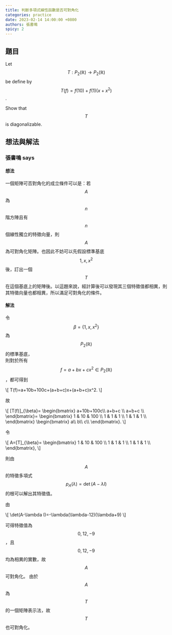 ```yaml
---
title: 判斷多項式線性函數是否可對角化
categories: practice
date: 2023-02-14 14:00:00 +0800
authors: 張書鳴
spicy: 2
---
```


## 題目

Let $$T: P_2(\mathbb R)\rightarrow P_2(\mathbb R)$$ be define by $$T(f)=f(10)+f(1)(x+x^2)$$.  

Show that $$T$$ is diagonalizable.  


## 想法與解法

### 張書鳴 says

#### 想法

一個矩陣可否對角化的成立條件可以是：若 $$A$$ 為 $$n$$ 階方陣且有 $$n$$ 個線性獨立的特徵向量，則 $$A$$ 為可對角化矩陣。也因此不妨可以先假設標準基底 $$1,x,x^2$$ 後，訂出一個 $$T$$ 在這個基底上的矩陣後。以這題來說，經計算後可以發現其三個特徵值都相異，則其特徵向量也都相異，所以滿足可對角化的條件。  


#### 解法

令 $$\beta=\{1,x,x^2\}$$ 為 $$P_2(\mathbb R)$$ 的標準基底，  
則對於所有 $$f=a+bx+cx^2 \in P_2(\mathbb R)$$，都可得到  

<div>\[
    T(f)=a+10b+100c+(a+b+c)x+(a+b+c)x^2.
\]</div>  

故

<div>\[
    [T(f)]_{\beta}=
    \begin{bmatrix}
     a+10b+100c\\
     a+b+c     \\
     a+b+c     \\
    \end{bmatrix}=
    \begin{bmatrix}
     1 & 10 & 100 \\
     1 & 1 & 1    \\
     1 & 1 & 1    \\
    \end{bmatrix}
    \begin{bmatrix}
     a\\
     b\\
     c\\
    \end{bmatrix}.
\]</div>  

令

<div>\[
    A=[T]_{\beta}=
    \begin{bmatrix}
     1 & 10 & 100 \\
     1 & 1 & 1    \\
     1 & 1 & 1    \\
    \end{bmatrix},
\]</div>  

則由 $$A$$ 的特徵多項式 $$p_A(\lambda) = \det(A-\lambda I)$$ 的根可以解出其特徵值。

由

<div>\[
    \det(A-\lambda I)=-\lambda(\lambda-12)(\lambda+9)
\]</div>  

可得特徵值為 $$0,12,-9$$，且 $$0,12,-9$$ 均為相異的實數，故 $$A$$ 可對角化。
由於 $$A$$ 為 $$T$$ 的一個矩陣表示法，故 $$T$$ 也可對角化。
